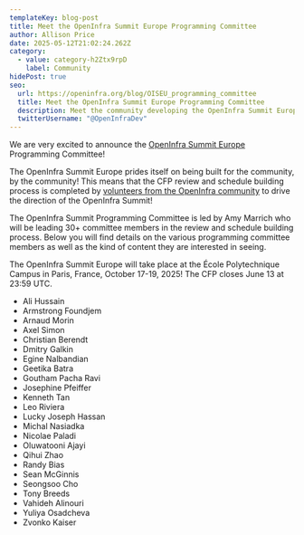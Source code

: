 ```yaml
---
templateKey: blog-post
title: Meet the OpenInfra Summit Europe Programming Committee
author: Allison Price
date: 2025-05-12T21:02:24.262Z
category:
  - value: category-h2Ztx9rpD
    label: Community
hidePost: true
seo:
  url: https://openinfra.org/blog/OISEU_programming_committee
  title: Meet the OpenInfra Summit Europe Programming Committee
  description: Meet the community developing the OpenInfra Summit Europe!
  twitterUsername: "@OpenInfraDev"
---
```

We are very excited to announce the [OpenInfra Summit Europe](https://summit2025.openinfra.org/) Programming Committee!

The OpenInfra Summit Europe prides itself on being built for the community, by the community! This means that the CFP review and schedule building process is completed by [volunteers from the OpenInfra community](https://summit2025.openinfra.org/who-we-are/) to drive the direction of the OpenInfra Summit!

The OpenInfra Summit Programming Committee is led by Amy Marrich who will be leading 30+ committee members in the review and schedule building process. Below you will find details on the various programming committee members as well as the kind of content they are interested in seeing.

The OpenInfra Summit Europe will take place at the École Polytechnique Campus in Paris, France, October 17-19, 2025! The CFP closes June 13 at 23:59 UTC.

* Ali Hussain
* Armstrong Foundjem
* Arnaud Morin
* Axel Simon
* Christian Berendt
* Dmitry Galkin
* Egine Nalbandian
* Geetika Batra
* Goutham Pacha Ravi
* Josephine Pfeiffer
* Kenneth Tan
* Leo Riviera
* Lucky Joseph Hassan
* Michal Nasiadka
* Nicolae Paladi
* Oluwatooni Ajayi
* Qihui Zhao
* Randy Bias
* Sean McGinnis
* Seongsoo Cho
* Tony Breeds
* Vahideh Alinouri
* Yuliya Osadcheva
* Zvonko Kaiser